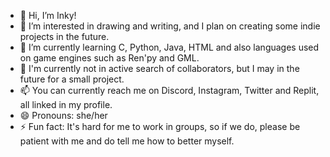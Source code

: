 - 👋 Hi, I’m Inky!
- 👀 I’m interested in drawing and writing, and I plan on creating some indie projects in the future.
- 🌱 I’m currently learning C, Python, Java, HTML and also languages used on game engines such as Ren'py and GML.
- 💞️ I'm currently not in active search of collaborators, but I may in the future for a small project.
- 📫 You can currently reach me on Discord, Instagram, Twitter and Replit, all linked in my profile.
- 😄 Pronouns: she/her
- ⚡ Fun fact: It's hard for me to work in groups, so if we do, please be patient with me and do tell me how to better myself.
